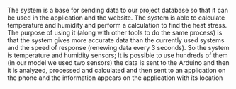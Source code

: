 

The system is a base for sending data to our project database so that it can be used in the application and the website. The system is able to calculate temperature and humidity and perform a calculation to find the heat stress.
The purpose of using it (along with other tools to do the same process) is that the system gives more accurate data than the currently used systems and the speed of response (renewing data every 3 seconds).
So the system is temperature and humidity sensors;  It is possible to use hundreds of them (in our model we used two sensors) the data is sent to the Arduino and then it is analyzed, processed and calculated and then sent to an application on the phone and the information appears on the application with its location
